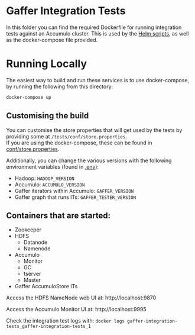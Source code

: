 Gaffer Integration Tests
=========================
In this folder you can find the required Dockerfile for running integration tests against an Accumulo cluster.
This is used by the [Helm scripts](kubernetes/gaffer/templates/tests/integration/accumulo-tests.yaml), as well as the docker-compose file provided.

# Running Locally
The easiest way to build and run these services is to use docker-compose, by running the following from this directory:
```bash
docker-compose up
```

## Customising the build
You can customise the store properties that will get used by the tests by providing some at `/tests/conf/store.properties`.  
If you are using the docker-compose, these can be found in [conf/store.properties](conf/store.properties).

Additionally, you can change the various versions with the following environment variables (found in [.env](.env)):
- Hadoop: `HADOOP_VERSION`
- Accumulo: `ACCUMULO_VERSION`
- Gaffer iterators within Accumulo: `GAFFER_VERSION`
- Gaffer graph that runs ITs: `GAFFER_TESTER_VERSION`

## Containers that are started:
* Zookeeper
* HDFS
    * Datanode
    * Namenode
* Accumulo
    * Monitor
    * GC
    * tserver
    * Master
* Gaffer AccumuloStore ITs

Access the HDFS NameNode web UI at: http://localhost:9870

Access the Accumulo Monitor UI at: http://localhost:9995

Check the integration test logs with: `docker logs gaffer-integration-tests_gaffer-integration-tests_1`
